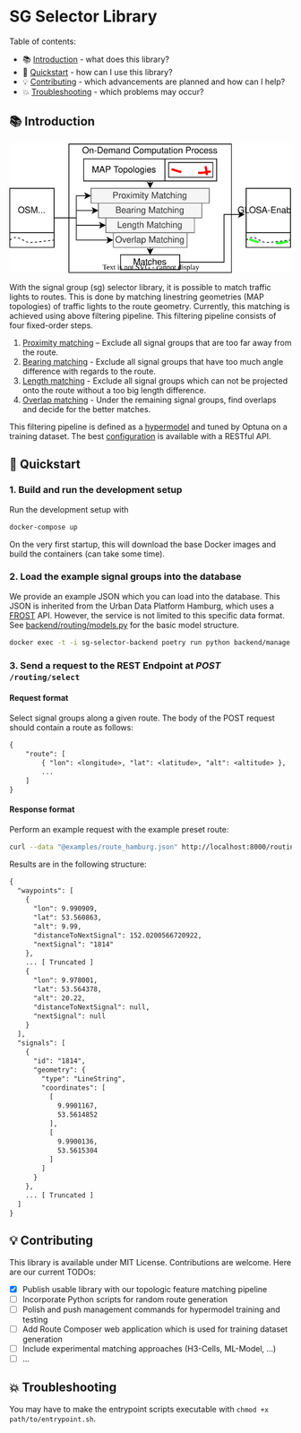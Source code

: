 # SG Selector Library

Table of contents:

- 📚 [Introduction](#introduction) - what does this library?
- 🔧 [Quickstart](#quickstart) - how can I use this library?
- 💡 [Contributing](#contributing) - which advancements are planned and how can I help?
- 💥 [Troubleshooting](#troubleshooting) - which problems may occur?

## 📚 Introduction

![Filtering image](images/filtering.drawio.svg)

With the signal group (sg) selector library, it is possible to match traffic lights to routes. This is done by matching linestring geometries (MAP topologies) of traffic lights to the route geometry. Currently, this matching is achieved using above filtering pipeline. This filtering pipeline consists of four fixed-order steps.

1. [Proximity matching](backend/backend/routing/matching/proximity.py) – Exclude all signal groups that are too far away from the route.
2. [Bearing matching](backend/backend/routing/matching/bearing.py) - Exclude all signal groups that have too much angle difference with regards to the route.
3. [Length matching](backend/backend/routing/matching/length.py) - Exclude all signal groups which can not be projected onto the route without a too big length difference.
4. [Overlap matching](backend/backend/routing/matching/overlap.py) - Under the remaining signal groups, find overlaps and decide for the better matches.

This filtering pipeline is defined as a [hypermodel](backend/backend/routing/matching/hypermodel.py) and tuned by Optuna on a training dataset. The best [configuration](backend/backend/config/topologic.hypermodel.json) is available with a RESTful API.

## 🔧 Quickstart

### 1. Build and run the development setup

Run the development setup with

```bash
docker-compose up
```

On the very first startup, this will download the base Docker images and build the containers (can take some time). 

### 2. Load the example signal groups into the database

We provide an example JSON which you can load into the database. This JSON is inherited from the Urban Data Platform Hamburg, which uses a [FROST](https://github.com/FraunhoferIOSB/FROST-Server) API.
However, the service is not limited to this specific data format. See [backend/routing/models.py](backend/routing/models.py) for the basic model structure.

```bash
docker exec -t -i sg-selector-backend poetry run python backend/manage.py load_sgs /examples/sgs_hamburg.json
```

### 3. Send a request to the REST Endpoint at *POST* `/routing/select`

#### Request format

Select signal groups along a given route. The body of the POST request should contain a route as follows:

```
{
    "route": [
        { "lon": <longitude>, "lat": <latitude>, "alt": <altitude> },
        ...
    ]
}
```

#### Response format

Perform an example request with the example preset route:

```bash
curl --data "@examples/route_hamburg.json" http://localhost:8000/routing/select
```

Results are in the following structure:

```
{
  "waypoints": [
    {
      "lon": 9.990909,
      "lat": 53.560863,
      "alt": 9.99,
      "distanceToNextSignal": 152.0200566720922,
      "nextSignal": "1814"
    },
    ... [ Truncated ]
    {
      "lon": 9.978001,
      "lat": 53.564378,
      "alt": 20.22,
      "distanceToNextSignal": null,
      "nextSignal": null
    }
  ],
  "signals": [
    {
      "id": "1814",
      "geometry": {
        "type": "LineString",
        "coordinates": [
          [
            9.9901167,
            53.5614852
          ],
          [
            9.9900136,
            53.5615304
          ]
        ]
      }
    },
    ... [ Truncated ]
  ]
}
```

## 💡 Contributing

This library is available under MIT License. Contributions are welcome. Here are our current TODOs:

- [x] Publish usable library with our topologic feature matching pipeline
- [ ] Incorporate Python scripts for random route generation
- [ ] Polish and push management commands for hypermodel training and testing
- [ ] Add Route Composer web application which is used for training dataset generation
- [ ] Include experimental matching approaches (H3-Cells, ML-Model, ...)
- [ ] ...

## 💥 Troubleshooting

You may have to make the entrypoint scripts executable with `chmod +x path/to/entrypoint.sh`.
